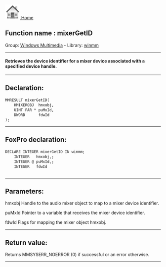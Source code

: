 [<img src="../../images/home.png"> Home ](https://github.com/VFPX/Win32API)  

## Function name : mixerGetID
Group: [Windows Multimedia](../../functions_group.md#Windows_Multimedia)  -  Library: [winmm](../../../libraries.md#winmm)  
***  


#### Retrieves the device identifier for a mixer device associated with a specified device handle.
***  


## Declaration:
```foxpro  
MMRESULT mixerGetID(
	HMIXEROBJ  hmxobj,
	UINT FAR * puMxId,
	DWORD      fdwId
);  
```  
***  


## FoxPro declaration:
```foxpro  
DECLARE INTEGER mixerGetID IN winmm;
	INTEGER   hmxobj,;
	INTEGER @ puMxId,;
	INTEGER   fdwId
  
```  
***  


## Parameters:
hmxobj
Handle to the audio mixer object to map to a mixer device identifier.

puMxId
Pointer to a variable that receives the mixer device identifier. 

fdwId
Flags for mapping the mixer object hmxobj.
  
***  


## Return value:
Returns MMSYSERR_NOERROR (0) if successful or an error otherwise.  
***  

